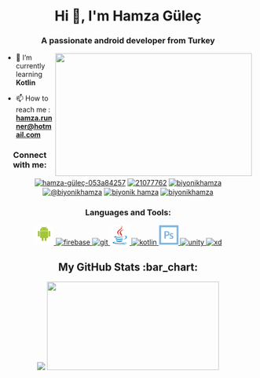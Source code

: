 <h1 align="center">Hi 👋, I'm Hamza Güleç</h1>
<h3 align="center">A passionate android developer from Turkey</h3>
<img src="https://i.pinimg.com/originals/b2/32/55/b2325557a903fdf56b50da4656da9221.gif" align="right" width="400" height="250">

- 🌱 I’m currently learning **Kotlin**

- 📫 How to reach me : **hamza.runner@hotmail.com**

<h3 align="center">Connect with me:</h3>
<p align="center">
<a href="https://linkedin.com/in/hamza-güleç-053a84257" target="blank"><img align="center" src="https://raw.githubusercontent.com/rahuldkjain/github-profile-readme-generator/master/src/images/icons/Social/linked-in-alt.svg" alt="hamza-güleç-053a84257" height="30" width="40" /></a>
<a href="https://stackoverflow.com/users/21077762" target="blank"><img align="center" src="https://raw.githubusercontent.com/rahuldkjain/github-profile-readme-generator/master/src/images/icons/Social/stack-overflow.svg" alt="21077762" height="30" width="40" /></a>
<a href="https://instagram.com/biyonikhamza" target="blank"><img align="center" src="https://raw.githubusercontent.com/rahuldkjain/github-profile-readme-generator/master/src/images/icons/Social/instagram.svg" alt="biyonikhamza" height="30" width="40" /></a>
<a href="https://medium.com/@biyonikhamza" target="blank"><img align="center" src="https://raw.githubusercontent.com/rahuldkjain/github-profile-readme-generator/master/src/images/icons/Social/medium.svg" alt="@biyonikhamza" height="30" width="40" /></a>
<a href="https://www.youtube.com/c/biyonik hamza" target="blank"><img align="center" src="https://raw.githubusercontent.com/rahuldkjain/github-profile-readme-generator/master/src/images/icons/Social/youtube.svg" alt="biyonik hamza" height="30" width="40" /></a>
<a href="https://discord.gg/biyonikhamza" target="blank"><img align="center" src="https://raw.githubusercontent.com/rahuldkjain/github-profile-readme-generator/master/src/images/icons/Social/discord.svg" alt="biyonikhamza" height="30" width="40" /></a>
</p>

<h3 align="center">Languages and Tools:</h3>
<p align="center"> <a href="https://developer.android.com" target="_blank" rel="noreferrer"> <img src="https://raw.githubusercontent.com/devicons/devicon/master/icons/android/android-original-wordmark.svg" alt="android" width="40" height="40"/> </a> <a href="https://firebase.google.com/" target="_blank" rel="noreferrer"> <img src="https://www.vectorlogo.zone/logos/firebase/firebase-icon.svg" alt="firebase" width="40" height="40"/> </a> <a href="https://git-scm.com/" target="_blank" rel="noreferrer"> <img src="https://www.vectorlogo.zone/logos/git-scm/git-scm-icon.svg" alt="git" width="40" height="40"/> </a> <a href="https://www.java.com" target="_blank" rel="noreferrer"> <img src="https://raw.githubusercontent.com/devicons/devicon/master/icons/java/java-original.svg" alt="java" width="40" height="40"/> </a> <a href="https://kotlinlang.org" target="_blank" rel="noreferrer"> <img src="https://www.vectorlogo.zone/logos/kotlinlang/kotlinlang-icon.svg" alt="kotlin" width="40" height="40"/> </a> <a href="https://www.photoshop.com/en" target="_blank" rel="noreferrer"> <img src="https://raw.githubusercontent.com/devicons/devicon/master/icons/photoshop/photoshop-line.svg" alt="photoshop" width="40" height="40"/> </a> <a href="https://unity.com/" target="_blank" rel="noreferrer"> <img src="https://www.vectorlogo.zone/logos/unity3d/unity3d-icon.svg" alt="unity" width="40" height="40"/> </a> <a href="https://www.adobe.com/products/xd.html" target="_blank" rel="noreferrer"> <img src="https://cdn.worldvectorlogo.com/logos/adobe-xd.svg" alt="xd" width="40" height="40"/> </a> </p>

<h2 align="center">My GitHub Stats :bar_chart:</h2>
<p align="center">
  <img src="https://github-readme-stats.vercel.app/api?username=biyonikhamza&show_icons=true&theme=tokyonight"  height="180">
  <img src="https://github-readme-stats.vercel.app/api/top-langs/?username=biyonikhamza&layout=compact&theme=tokyonight" width="350" height="180">
</p>
